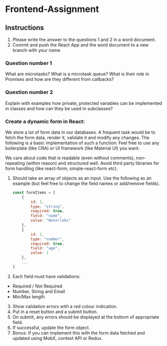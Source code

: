 # Frontend-Assignment

## Instructions
1. Please write the answer to the questions 1 and 2 in a word document. 
2. Commit and push the React App and the word document to a new branch with your name.


### Question number 1

What are microtasks? What is a microtask queue? What is their role in Promises and how are they different from callbacks?

### Question number 2

Explain with examples how private, protected variables can be implemented in classes and how can they be used in subclasses?

### Create a dynamic form in React:

We store a lot of form data in our databases. A frequent task would be to fetch the form data, render it, validate it and modify any changes. The following is a basic implementation of such a function:
Feel free to use any boilerplate (like CRA) or UI framework (like Material UI) you want.

We care about code that is readable (even without comments), non-repeating (within reason) and structured well.
Avoid third party libraries for form handling (like react-form, simple-react-form etc). 

1. Should take an array of objects as an input. Use the following as an example (but feel free to change the field names or add/remove fields).

    ```jsx
    const formItems = [
    	{
    		id: 1,
    		type: "string",
    		required: true,
    		field: "name",
    		value: "Waterlabs"
    	},
    	{
    		id: 2,
    		type: "number",
    		required: true,
    		field: "age",
    		value: 1
    	},
    	...
    ]
    ```

2. Each field must have validations:
- Required / Not Required
- Number, String and Email
- Min/Max length
3. Show validation errors with a red colour indication.
4. Put in a reset button and a submit button.
5. On submit, any errors should be displayed at the bottom of appropriate field.
6. If successful, update the form object.
7. Bonus: If you can implement this with the form data fetched and updated using MobX, context API or Redux.
